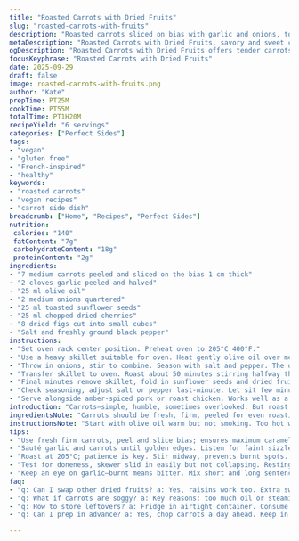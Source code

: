 ```yaml
---
title: "Roasted Carrots with Dried Fruits"
slug: "roasted-carrots-with-fruits"
description: "Roasted carrots sliced on bias with garlic and onions, tossed in olive oil. Pine nuts swapped for toasted sunflower seeds; apricots replaced by diced dried figs. Dried cherries instead of cranberries. Salt and pepper seasoning. Pan sear then oven roast until tender and caramelized. Stir in seeds and fruit at the end for contrast. Aroma deepens as natural sugars brown. Suitable vegan, gluten free, nut free, dairy free, egg free. Handy with pork or poultry spiced dishes."
metaDescription: "Roasted Carrots with Dried Fruits, savory and sweet contrasts; caramelized carrots with figs and cherries, a flavorful vegan side."
ogDescription: "Roasted Carrots with Dried Fruits offers tender carrots enhanced by crunchy seeds; a side that elevates any meal, packed with flavor and texture."
focusKeyphrase: "Roasted Carrots with Dried Fruits"
date: 2025-09-29
draft: false
image: roasted-carrots-with-fruits.png
author: "Kate"
prepTime: PT25M
cookTime: PT55M
totalTime: PT1H20M
recipeYield: "6 servings"
categories: ["Perfect Sides"]
tags:
- "vegan"
- "gluten free"
- "French-inspired"
- "healthy"
keywords:
- "roasted carrots"
- "vegan recipes"
- "carrot side dish"
breadcrumb: ["Home", "Recipes", "Perfect Sides"]
nutrition: 
 calories: "140"
 fatContent: "7g"
 carbohydrateContent: "18g"
 proteinContent: "2g"
ingredients:
- "7 medium carrots peeled and sliced on the bias 1 cm thick"
- "2 cloves garlic peeled and halved"
- "25 ml olive oil"
- "2 medium onions quartered"
- "25 ml toasted sunflower seeds"
- "25 ml chopped dried cherries"
- "8 dried figs cut into small cubes"
- "Salt and freshly ground black pepper"
instructions:
- "Set oven rack center position. Preheat oven to 205°C 400°F."
- "Use a heavy skillet suitable for oven. Heat gently olive oil over medium flame. Add carrots and garlic, toss to coat, cook stirring often 4-6 minutes. Look for slight golden edges, aroma of garlic infusing oil."
- "Throw in onions, stir to combine. Season with salt and pepper. The onions will start softening, translucence forming around edges. This step layers flavors and starts caramelization."
- "Transfer skillet to oven. Roast about 50 minutes stirring halfway through. Want carrots tender when pierced but not mushy, edges caramelized, smell sweet roasting vegetables."
- "Final minutes remove skillet, fold in sunflower seeds and dried fruits. They warm through, soften slightly, contrasting textures remain. No longer baking after adding seeds keeps them crunchy, fruits not overly sticky."
- "Check seasoning, adjust salt or pepper last-minute. Let sit few minutes to meld flavors before serving."
- "Serve alongside amber-spiced pork or roast chicken. Works well as a vegetable side or part of a warm salad."
introduction: "Carrots—simple, humble, sometimes overlooked. But roast them right, and they turn caramelized, sweet, a textural playground. Dry fruit adds chew, a little surprise. Swap pine nuts out when allergies or cost presses. Sunflower seeds step in with crunch and toasted notes. Garlic and onions build aromatic layers. Don’t rush the roasting; the low moisture, slow caramelization is key. Tossing midway ensures even cooking, no black spots, no stubborn raw centers. Infusion of olive oil smooths edges and helps caramelization. Watch for that faint smell of roasting garlic—it means flavor is locked in. Matching textures critical. Dry fruits softened but retaining bite. Seeds toasted, not burnt. Let flavors mingle but keep elements distinct. A vegetable side worth the effort, even for meat dinners or vegan spreads needing punch. Intense flavor from simple ingredients. No fuss but no shortcuts either."
ingredientsNote: "Carrots should be fresh, firm, peeled for even roasting and best texture. Slice on bias for more surface area exposure—more caramelization points. Keep pieces consistent size; uneven cuts cause patchy cooking. Garlic crushed and split releases essential oils without burning as quickly. Olive oil quality matters—extra virgin if possible, since flavor comes through when roasting. Onions quartered large enough not to disintegrate during 50 minutes roasting. Sunflower seeds replace pine nuts safely for allergies or budget and maintain desired crunch. Use dried cherries for tart burst; swap cranberries if unavailable. Figs instead of apricots add deeper sweetness, chewy texture. Salt and freshly cracked pepper fundamental; add sparingly first to adjust later. Keep dried fruits roughly chopped but not pureed—texture contrasts must remain."
instructionsNote: "Start with olive oil warm but not smoking. Too hot will burn garlic, too cool won’t sauté veggies properly. Move quickly but don’t crowd pan—overcrowding steams instead of browns. Sauté carrots and garlic until you detect a faint sizzle shift, edges light golden, smelling sweet and aromatic. Add onions, fold in gently to avoid breakage. Proper seasoning critical early on, but err on lighter side. The oven roast finishes the flavor buildup with gentle caramelization—slow, patient; stirring midway prevents one-sided charring, encourages even softening. Test carrot tenderness with skewer, should slide in easily but resist total collapse. Adding nuts and fruits last is deliberate—avoid sogginess, preserve crunch. Once mixed, resting off heat lets ingredients meld and flavors deepen without continued breaking down textures. Use pan with good heat retention, oven-safe, to streamline steps and improve flavor concentration. Skip stirring too often during roasting to allow natural crust to form. Adapt timing based on carrot size and oven accuracy. Serve warm but not scorching to appreciate nuances."
tips:
- "Use fresh firm carrots, peel and slice bias; ensures maximum caramelization. Sized consistently for even cooking. Keep oil warm, not smoking—burnt flavors ruin garlic. Sunflower seeds bring crunch; swap in allergies, keep texture."
- "Sauté garlic and carrots until golden edges. Listen for faint sizzle—means flavors infusing. Add onions—big enough not to fall apart. Perfectly seasoned from start—adjust later. Careful: overcrowding steams veggies."
- "Roast at 205°C; patience is key. Stir midway, prevents burnt spots. Want tender yet firm carrots—toothpick test. Remove from oven; add fruits and seeds last. Preserve texture, not mushy. Warm through, then serve."
- "Test for doneness, skewer slid in easily but not collapsing. Resting off heat melds flavors, keeps ingredients distinct. Use heavy, heat-retaining pan—better flavor concentration."
- "Keep an eye on garlic—burnt means bitter. Mix short and long sentences when explaining dos and don’ts. Don’t rush—let aromas signal when ready. Adapt timing for carrot size."
faq:
- "q: Can I swap other dried fruits? a: Yes, raisins work too. Extra sweetness, different texture. Try pitted dates but chop smaller. Adjust sugar if needed. Keep chewiness."
- "q: What if carrots are soggy? a: Key reasons: too much oil or steaming. Oven temperature too low. Should be golden and tender. Use a thermometer; check oil temperature."
- "q: How to store leftovers? a: Fridge in airtight container. Consume within 3 days. Reheat in oven; microwaving makes soggy. Add fresh herbs before serving for vibrancy."
- "q: Can I prep in advance? a: Yes, chop carrots a day ahead. Keep in cold water. Roast day of for best results. Flavor benefits from resting but textures could soften."

---
```

